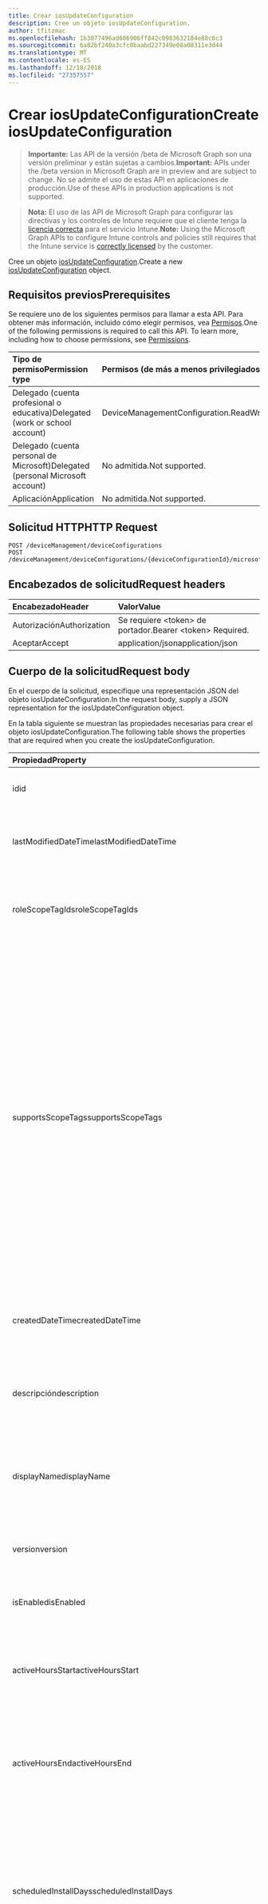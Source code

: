 ```yaml
---
title: Crear iosUpdateConfiguration
description: Cree un objeto iosUpdateConfiguration.
author: tfitzmac
ms.openlocfilehash: 1b3077496ad606906ff842c0983632184e88c6c3
ms.sourcegitcommit: 6a82bf240a3cfc0baabd227349e08a08311e3d44
ms.translationtype: MT
ms.contentlocale: es-ES
ms.lasthandoff: 12/18/2018
ms.locfileid: "27357557"
---
```

# <a name="create-iosupdateconfiguration"></a><span data-ttu-id="e0d66-103">Crear iosUpdateConfiguration</span><span class="sxs-lookup"><span data-stu-id="e0d66-103">Create iosUpdateConfiguration</span></span>

> <span data-ttu-id="e0d66-104">**Importante:** Las API de la versión /beta de Microsoft Graph son una versión preliminar y están sujetas a cambios.</span><span class="sxs-lookup"><span data-stu-id="e0d66-104">**Important:** APIs under the /beta version in Microsoft Graph are in preview and are subject to change.</span></span> <span data-ttu-id="e0d66-105">No se admite el uso de estas API en aplicaciones de producción.</span><span class="sxs-lookup"><span data-stu-id="e0d66-105">Use of these APIs in production applications is not supported.</span></span>

> <span data-ttu-id="e0d66-106">**Nota:** El uso de las API de Microsoft Graph para configurar las directivas y los controles de Intune requiere que el cliente tenga la [licencia correcta](https://go.microsoft.com/fwlink/?linkid=839381) para el servicio Intune.</span><span class="sxs-lookup"><span data-stu-id="e0d66-106">**Note:** Using the Microsoft Graph APIs to configure Intune controls and policies still requires that the Intune service is [correctly licensed](https://go.microsoft.com/fwlink/?linkid=839381) by the customer.</span></span>

<span data-ttu-id="e0d66-107">Cree un objeto [iosUpdateConfiguration](../resources/intune-deviceconfig-iosupdateconfiguration.md).</span><span class="sxs-lookup"><span data-stu-id="e0d66-107">Create a new [iosUpdateConfiguration](../resources/intune-deviceconfig-iosupdateconfiguration.md) object.</span></span>
## <a name="prerequisites"></a><span data-ttu-id="e0d66-108">Requisitos previos</span><span class="sxs-lookup"><span data-stu-id="e0d66-108">Prerequisites</span></span>
<span data-ttu-id="e0d66-p102">Se requiere uno de los siguientes permisos para llamar a esta API. Para obtener más información, incluido cómo elegir permisos, vea [Permisos](/graph/permissions-reference).</span><span class="sxs-lookup"><span data-stu-id="e0d66-p102">One of the following permissions is required to call this API. To learn more, including how to choose permissions, see [Permissions](/graph/permissions-reference).</span></span>

|<span data-ttu-id="e0d66-111">Tipo de permiso</span><span class="sxs-lookup"><span data-stu-id="e0d66-111">Permission type</span></span>|<span data-ttu-id="e0d66-112">Permisos (de más a menos privilegiados)</span><span class="sxs-lookup"><span data-stu-id="e0d66-112">Permissions (from most to least privileged)</span></span>|
|:---|:---|
|<span data-ttu-id="e0d66-113">Delegado (cuenta profesional o educativa)</span><span class="sxs-lookup"><span data-stu-id="e0d66-113">Delegated (work or school account)</span></span>|<span data-ttu-id="e0d66-114">DeviceManagementConfiguration.ReadWrite.All</span><span class="sxs-lookup"><span data-stu-id="e0d66-114">DeviceManagementConfiguration.ReadWrite.All</span></span>|
|<span data-ttu-id="e0d66-115">Delegado (cuenta personal de Microsoft)</span><span class="sxs-lookup"><span data-stu-id="e0d66-115">Delegated (personal Microsoft account)</span></span>|<span data-ttu-id="e0d66-116">No admitida.</span><span class="sxs-lookup"><span data-stu-id="e0d66-116">Not supported.</span></span>|
|<span data-ttu-id="e0d66-117">Aplicación</span><span class="sxs-lookup"><span data-stu-id="e0d66-117">Application</span></span>|<span data-ttu-id="e0d66-118">No admitida.</span><span class="sxs-lookup"><span data-stu-id="e0d66-118">Not supported.</span></span>|

## <a name="http-request"></a><span data-ttu-id="e0d66-119">Solicitud HTTP</span><span class="sxs-lookup"><span data-stu-id="e0d66-119">HTTP Request</span></span>
<!-- {
  "blockType": "ignored"
}
-->
``` http
POST /deviceManagement/deviceConfigurations
POST /deviceManagement/deviceConfigurations/{deviceConfigurationId}/microsoft.graph.windowsDomainJoinConfiguration/networkAccessConfigurations
```

## <a name="request-headers"></a><span data-ttu-id="e0d66-120">Encabezados de solicitud</span><span class="sxs-lookup"><span data-stu-id="e0d66-120">Request headers</span></span>
|<span data-ttu-id="e0d66-121">Encabezado</span><span class="sxs-lookup"><span data-stu-id="e0d66-121">Header</span></span>|<span data-ttu-id="e0d66-122">Valor</span><span class="sxs-lookup"><span data-stu-id="e0d66-122">Value</span></span>|
|:---|:---|
|<span data-ttu-id="e0d66-123">Autorización</span><span class="sxs-lookup"><span data-stu-id="e0d66-123">Authorization</span></span>|<span data-ttu-id="e0d66-124">Se requiere &lt;token&gt; de portador.</span><span class="sxs-lookup"><span data-stu-id="e0d66-124">Bearer &lt;token&gt; Required.</span></span>|
|<span data-ttu-id="e0d66-125">Aceptar</span><span class="sxs-lookup"><span data-stu-id="e0d66-125">Accept</span></span>|<span data-ttu-id="e0d66-126">application/json</span><span class="sxs-lookup"><span data-stu-id="e0d66-126">application/json</span></span>|

## <a name="request-body"></a><span data-ttu-id="e0d66-127">Cuerpo de la solicitud</span><span class="sxs-lookup"><span data-stu-id="e0d66-127">Request body</span></span>
<span data-ttu-id="e0d66-128">En el cuerpo de la solicitud, especifique una representación JSON del objeto iosUpdateConfiguration.</span><span class="sxs-lookup"><span data-stu-id="e0d66-128">In the request body, supply a JSON representation for the iosUpdateConfiguration object.</span></span>

<span data-ttu-id="e0d66-129">En la tabla siguiente se muestran las propiedades necesarias para crear el objeto iosUpdateConfiguration.</span><span class="sxs-lookup"><span data-stu-id="e0d66-129">The following table shows the properties that are required when you create the iosUpdateConfiguration.</span></span>

|<span data-ttu-id="e0d66-130">Propiedad</span><span class="sxs-lookup"><span data-stu-id="e0d66-130">Property</span></span>|<span data-ttu-id="e0d66-131">Tipo</span><span class="sxs-lookup"><span data-stu-id="e0d66-131">Type</span></span>|<span data-ttu-id="e0d66-132">Descripción</span><span class="sxs-lookup"><span data-stu-id="e0d66-132">Description</span></span>|
|:---|:---|:---|
|<span data-ttu-id="e0d66-133">id</span><span class="sxs-lookup"><span data-stu-id="e0d66-133">id</span></span>|<span data-ttu-id="e0d66-134">String</span><span class="sxs-lookup"><span data-stu-id="e0d66-134">String</span></span>|<span data-ttu-id="e0d66-135">Clave de la entidad.</span><span class="sxs-lookup"><span data-stu-id="e0d66-135">Key of the entity.</span></span> <span data-ttu-id="e0d66-136">Heredado de [deviceConfiguration](../resources/intune-deviceconfig-deviceconfiguration.md)</span><span class="sxs-lookup"><span data-stu-id="e0d66-136">Inherited from [deviceConfiguration](../resources/intune-deviceconfig-deviceconfiguration.md)</span></span>|
|<span data-ttu-id="e0d66-137">lastModifiedDateTime</span><span class="sxs-lookup"><span data-stu-id="e0d66-137">lastModifiedDateTime</span></span>|<span data-ttu-id="e0d66-138">DateTimeOffset</span><span class="sxs-lookup"><span data-stu-id="e0d66-138">DateTimeOffset</span></span>|<span data-ttu-id="e0d66-139">Fecha y hora en la que se modificó el objeto por última vez.</span><span class="sxs-lookup"><span data-stu-id="e0d66-139">DateTime the object was last modified.</span></span> <span data-ttu-id="e0d66-140">Heredado de [deviceConfiguration](../resources/intune-deviceconfig-deviceconfiguration.md)</span><span class="sxs-lookup"><span data-stu-id="e0d66-140">Inherited from [deviceConfiguration](../resources/intune-deviceconfig-deviceconfiguration.md)</span></span>|
|<span data-ttu-id="e0d66-141">roleScopeTagIds</span><span class="sxs-lookup"><span data-stu-id="e0d66-141">roleScopeTagIds</span></span>|<span data-ttu-id="e0d66-142">Colección String</span><span class="sxs-lookup"><span data-stu-id="e0d66-142">String collection</span></span>|<span data-ttu-id="e0d66-143">Lista de etiquetas de ámbito para esta instancia de entidad.</span><span class="sxs-lookup"><span data-stu-id="e0d66-143">List of Scope Tags for this Entity instance.</span></span> <span data-ttu-id="e0d66-144">Heredado de [deviceConfiguration](../resources/intune-deviceconfig-deviceconfiguration.md)</span><span class="sxs-lookup"><span data-stu-id="e0d66-144">Inherited from [deviceConfiguration](../resources/intune-deviceconfig-deviceconfiguration.md)</span></span>|
|<span data-ttu-id="e0d66-145">supportsScopeTags</span><span class="sxs-lookup"><span data-stu-id="e0d66-145">supportsScopeTags</span></span>|<span data-ttu-id="e0d66-146">Boolean</span><span class="sxs-lookup"><span data-stu-id="e0d66-146">Boolean</span></span>|<span data-ttu-id="e0d66-147">Indica si la configuración del dispositivo subyacente admite la asignación de etiquetas de ámbito.</span><span class="sxs-lookup"><span data-stu-id="e0d66-147">Indicates whether or not the underlying Device Configuration supports the assignment of scope tags.</span></span> <span data-ttu-id="e0d66-148">No se permite la asignación a la propiedad ScopeTags cuando este valor es false y entidades no estará visibles para los usuarios con ámbito.</span><span class="sxs-lookup"><span data-stu-id="e0d66-148">Assigning to the ScopeTags property is not allowed when this value is false and entities will not be visible to scoped users.</span></span> <span data-ttu-id="e0d66-149">Esto se produce para las directivas de heredado creadas en Silverlight y se puede resolver por eliminar y volver a crear la directiva en el Portal de Azure.</span><span class="sxs-lookup"><span data-stu-id="e0d66-149">This occurs for Legacy policies created in Silverlight and can be resolved by deleting and recreating the policy in the Azure Portal.</span></span> <span data-ttu-id="e0d66-150">Esta propiedad es de sólo lectura.</span><span class="sxs-lookup"><span data-stu-id="e0d66-150">This property is read-only.</span></span> <span data-ttu-id="e0d66-151">Heredado de [deviceConfiguration](../resources/intune-deviceconfig-deviceconfiguration.md)</span><span class="sxs-lookup"><span data-stu-id="e0d66-151">Inherited from [deviceConfiguration](../resources/intune-deviceconfig-deviceconfiguration.md)</span></span>|
|<span data-ttu-id="e0d66-152">createdDateTime</span><span class="sxs-lookup"><span data-stu-id="e0d66-152">createdDateTime</span></span>|<span data-ttu-id="e0d66-153">DateTimeOffset</span><span class="sxs-lookup"><span data-stu-id="e0d66-153">DateTimeOffset</span></span>|<span data-ttu-id="e0d66-154">Fecha y hora en la que se creó el objeto.</span><span class="sxs-lookup"><span data-stu-id="e0d66-154">DateTime the object was created.</span></span> <span data-ttu-id="e0d66-155">Heredado de [deviceConfiguration](../resources/intune-deviceconfig-deviceconfiguration.md)</span><span class="sxs-lookup"><span data-stu-id="e0d66-155">Inherited from [deviceConfiguration](../resources/intune-deviceconfig-deviceconfiguration.md)</span></span>|
|<span data-ttu-id="e0d66-156">descripción</span><span class="sxs-lookup"><span data-stu-id="e0d66-156">description</span></span>|<span data-ttu-id="e0d66-157">String</span><span class="sxs-lookup"><span data-stu-id="e0d66-157">String</span></span>|<span data-ttu-id="e0d66-158">Descripción proporcionada por el administrador de la configuración del dispositivo.</span><span class="sxs-lookup"><span data-stu-id="e0d66-158">Admin provided description of the Device Configuration.</span></span> <span data-ttu-id="e0d66-159">Heredado de [deviceConfiguration](../resources/intune-deviceconfig-deviceconfiguration.md)</span><span class="sxs-lookup"><span data-stu-id="e0d66-159">Inherited from [deviceConfiguration](../resources/intune-deviceconfig-deviceconfiguration.md)</span></span>|
|<span data-ttu-id="e0d66-160">displayName</span><span class="sxs-lookup"><span data-stu-id="e0d66-160">displayName</span></span>|<span data-ttu-id="e0d66-161">String</span><span class="sxs-lookup"><span data-stu-id="e0d66-161">String</span></span>|<span data-ttu-id="e0d66-162">Nombre proporcionado por el administrador de la configuración del dispositivo.</span><span class="sxs-lookup"><span data-stu-id="e0d66-162">Admin provided name of the device configuration.</span></span> <span data-ttu-id="e0d66-163">Heredado de [deviceConfiguration](../resources/intune-deviceconfig-deviceconfiguration.md)</span><span class="sxs-lookup"><span data-stu-id="e0d66-163">Inherited from [deviceConfiguration](../resources/intune-deviceconfig-deviceconfiguration.md)</span></span>|
|<span data-ttu-id="e0d66-164">version</span><span class="sxs-lookup"><span data-stu-id="e0d66-164">version</span></span>|<span data-ttu-id="e0d66-165">Int32</span><span class="sxs-lookup"><span data-stu-id="e0d66-165">Int32</span></span>|<span data-ttu-id="e0d66-166">Versión de la configuración del dispositivo.</span><span class="sxs-lookup"><span data-stu-id="e0d66-166">Version of the device configuration.</span></span> <span data-ttu-id="e0d66-167">Heredado de [deviceConfiguration](../resources/intune-deviceconfig-deviceconfiguration.md)</span><span class="sxs-lookup"><span data-stu-id="e0d66-167">Inherited from [deviceConfiguration](../resources/intune-deviceconfig-deviceconfiguration.md)</span></span>|
|<span data-ttu-id="e0d66-168">isEnabled</span><span class="sxs-lookup"><span data-stu-id="e0d66-168">isEnabled</span></span>|<span data-ttu-id="e0d66-169">Boolean</span><span class="sxs-lookup"><span data-stu-id="e0d66-169">Boolean</span></span>|<span data-ttu-id="e0d66-170">Está habilitada la configuración en la interfaz de usuario</span><span class="sxs-lookup"><span data-stu-id="e0d66-170">Is setting enabled in UI</span></span>|
|<span data-ttu-id="e0d66-171">activeHoursStart</span><span class="sxs-lookup"><span data-stu-id="e0d66-171">activeHoursStart</span></span>|<span data-ttu-id="e0d66-172">TimeOfDay</span><span class="sxs-lookup"><span data-stu-id="e0d66-172">TimeOfDay</span></span>|<span data-ttu-id="e0d66-173">Inicio de horas activas (las horas activas son el intervalo de tiempo en que no se deberían instalar actualizaciones)</span><span class="sxs-lookup"><span data-stu-id="e0d66-173">Active Hours Start (active hours mean the time window when updates install should not happen)</span></span>|
|<span data-ttu-id="e0d66-174">activeHoursEnd</span><span class="sxs-lookup"><span data-stu-id="e0d66-174">activeHoursEnd</span></span>|<span data-ttu-id="e0d66-175">TimeOfDay</span><span class="sxs-lookup"><span data-stu-id="e0d66-175">TimeOfDay</span></span>|<span data-ttu-id="e0d66-176">Fin de horas activas (las horas activas son el intervalo de tiempo en que no se deberían instalar actualizaciones)</span><span class="sxs-lookup"><span data-stu-id="e0d66-176">Active Hours End (active hours mean the time window when updates install should not happen)</span></span>|
|<span data-ttu-id="e0d66-177">scheduledInstallDays</span><span class="sxs-lookup"><span data-stu-id="e0d66-177">scheduledInstallDays</span></span>|<span data-ttu-id="e0d66-178">colección de [dayOfWeek](../resources/intune-deviceconfig-dayofweek.md)</span><span class="sxs-lookup"><span data-stu-id="e0d66-178">[dayOfWeek](../resources/intune-deviceconfig-dayofweek.md) collection</span></span>|<span data-ttu-id="e0d66-179">Días de la semana para los que se configuran las horas activas.</span><span class="sxs-lookup"><span data-stu-id="e0d66-179">Days in week for which active hours are configured.</span></span> <span data-ttu-id="e0d66-180">Esta colección puede contener un máximo de 7 elementos.</span><span class="sxs-lookup"><span data-stu-id="e0d66-180">This collection can contain a maximum of 7 elements.</span></span> <span data-ttu-id="e0d66-181">Valores posibles: `monday`, `tuesday`, `wednesday`, `thursday`, `friday`, `saturday` y `sunday`.</span><span class="sxs-lookup"><span data-stu-id="e0d66-181">Possible values are: `sunday`, `monday`, `tuesday`, `wednesday`, `thursday`, `friday`, `saturday`.</span></span>|
|<span data-ttu-id="e0d66-182">utcTimeOffsetInMinutes</span><span class="sxs-lookup"><span data-stu-id="e0d66-182">utcTimeOffsetInMinutes</span></span>|<span data-ttu-id="e0d66-183">Int32</span><span class="sxs-lookup"><span data-stu-id="e0d66-183">Int32</span></span>|<span data-ttu-id="e0d66-184">Diferencia horaria UTC indicada en minutos</span><span class="sxs-lookup"><span data-stu-id="e0d66-184">UTC Time Offset indicated in minutes</span></span>|
|<span data-ttu-id="e0d66-185">enforcedSoftwareUpdateDelayInDays</span><span class="sxs-lookup"><span data-stu-id="e0d66-185">enforcedSoftwareUpdateDelayInDays</span></span>|<span data-ttu-id="e0d66-186">Int32</span><span class="sxs-lookup"><span data-stu-id="e0d66-186">Int32</span></span>|<span data-ttu-id="e0d66-187">Días antes de las actualizaciones de software son visibles para los dispositivos iOS comprendido entre 0 y 90 inclusive</span><span class="sxs-lookup"><span data-stu-id="e0d66-187">Days before software updates are visible to iOS devices ranging from 0 to 90 inclusive</span></span>|



## <a name="response"></a><span data-ttu-id="e0d66-188">Respuesta</span><span class="sxs-lookup"><span data-stu-id="e0d66-188">Response</span></span>
<span data-ttu-id="e0d66-189">Si se ejecuta correctamente, este método devuelve un código de respuesta `201 Created` y un objeto [iosUpdateConfiguration](../resources/intune-deviceconfig-iosupdateconfiguration.md) en el cuerpo de la respuesta.</span><span class="sxs-lookup"><span data-stu-id="e0d66-189">If successful, this method returns a `201 Created` response code and a [iosUpdateConfiguration](../resources/intune-deviceconfig-iosupdateconfiguration.md) object in the response body.</span></span>

## <a name="example"></a><span data-ttu-id="e0d66-190">Ejemplo</span><span class="sxs-lookup"><span data-stu-id="e0d66-190">Example</span></span>
### <a name="request"></a><span data-ttu-id="e0d66-191">Solicitud</span><span class="sxs-lookup"><span data-stu-id="e0d66-191">Request</span></span>
<span data-ttu-id="e0d66-192">Aquí tiene un ejemplo de la solicitud.</span><span class="sxs-lookup"><span data-stu-id="e0d66-192">Here is an example of the request.</span></span>
``` http
POST https://graph.microsoft.com/beta/deviceManagement/deviceConfigurations
Content-type: application/json
Content-length: 546

{
  "@odata.type": "#microsoft.graph.iosUpdateConfiguration",
  "lastModifiedDateTime": "2017-01-01T00:00:35.1329464-08:00",
  "roleScopeTagIds": [
    "Role Scope Tag Ids value"
  ],
  "supportsScopeTags": true,
  "description": "Description value",
  "displayName": "Display Name value",
  "version": 7,
  "isEnabled": true,
  "activeHoursStart": "12:00:05.5020000",
  "activeHoursEnd": "11:59:00.8990000",
  "scheduledInstallDays": [
    "monday"
  ],
  "utcTimeOffsetInMinutes": 6,
  "enforcedSoftwareUpdateDelayInDays": 1
}
```

### <a name="response"></a><span data-ttu-id="e0d66-193">Respuesta</span><span class="sxs-lookup"><span data-stu-id="e0d66-193">Response</span></span>
<span data-ttu-id="e0d66-p112">Aquí tiene un ejemplo de la respuesta. Nota: Puede que el objeto de respuesta que aparece aquí se trunque para abreviar. Todas las propiedades se devolverán de una llamada real.</span><span class="sxs-lookup"><span data-stu-id="e0d66-p112">Here is an example of the response. Note: The response object shown here may be truncated for brevity. All of the properties will be returned from an actual call.</span></span>
``` http
HTTP/1.1 201 Created
Content-Type: application/json
Content-Length: 654

{
  "@odata.type": "#microsoft.graph.iosUpdateConfiguration",
  "id": "321aef09-ef09-321a-09ef-1a3209ef1a32",
  "lastModifiedDateTime": "2017-01-01T00:00:35.1329464-08:00",
  "roleScopeTagIds": [
    "Role Scope Tag Ids value"
  ],
  "supportsScopeTags": true,
  "createdDateTime": "2017-01-01T00:02:43.5775965-08:00",
  "description": "Description value",
  "displayName": "Display Name value",
  "version": 7,
  "isEnabled": true,
  "activeHoursStart": "12:00:05.5020000",
  "activeHoursEnd": "11:59:00.8990000",
  "scheduledInstallDays": [
    "monday"
  ],
  "utcTimeOffsetInMinutes": 6,
  "enforcedSoftwareUpdateDelayInDays": 1
}
```





